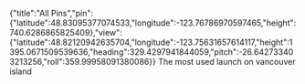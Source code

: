 {"title":"All Pins","pin":{"latitude":48.83095377074533,"longitude":-123.76786970597465,"height":740.6286865825409},"view":{"latitude":48.82120942635704,"longitude":-123.75631657614117,"height":1395.0671509539636,"heading":329.4297941844059,"pitch":-26.642733403213256,"roll":359.99958091380086}}
The most used launch on vancouver island
<!--more-->
